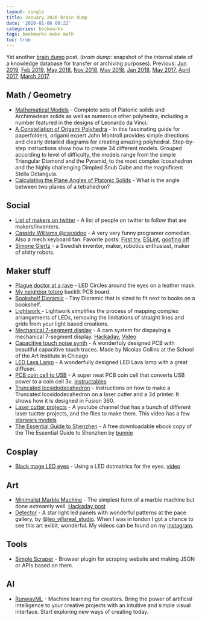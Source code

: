 ```yaml
---
layout: single
title: January 2020 brain dump 
date: '2020-01-06 00:22'
categories: bookmarks
tags: bookmarks make math
toc: true
---
```



Yet another [brain dump](https://en.wikipedia.org/wiki/Brain_dump) post. (*brain dump:* snapshot of the internal state of a knowledge database for transfer or archiving purposes). Previous: [Jun 2019](/jun-2019-brain-dump/),  [Feb 2019](/feb-2019-brain-dump), [May 2018](/may-2018-brain-dump), [Nov 2018](/nov-2018-brain-dump), [May 2018](/may-2018-brain-dump), [Jan 2018](/january-2018-brain-dump), [May 2017](/notes-from-may_2017), [April 2017](/notes-from-april_2017), [March 2017](/notes-from-march_2017). 

## Math / Geometry  

- [Mathematical Models](https://home.cc.umanitoba.ca/~gunderso/pages/models.html) - Complete sets of Platonic solids and Archimedean solids as well as numerous other polyhedra, including a number featured in the designs of Leonardo da Vinci. 
- [A Constellation of Origami Polyhedra](https://www.amazon.ca/Constellation-Origami-Polyhedra-John-Montroll/dp/0486439585/) - In this fascinating guide for paperfolders, origami expert John Montroll provides simple directions and clearly detailed diagrams for creating amazing polyhedral. Step-by-step instructions show how to create 34 different models. Grouped according to level of difficulty, the models range from the simple Triangular Diamond and the Pyramid, to the most complex Icosahedron and the highly challenging Dimpled Snub Cube and the magnificent Stella Octangula.
- [Calculating the Plane Angles of Platonic Solids](https://luckytoilet.wordpress.com/2011/10/11/calculating-the-plane-angles-of-platonic-solids/) - What is the angle between two planes of a tetrahedron?


## Social  

- [List of makers on twitter](https://twitter.com/airbornesurfer/status/1120456497513865218) - A list of people on twitter to follow that are makers/inventers. 
- [Cassidy Williams @cassidoo](https://twitter.com/cassidoo) - A very very funny programer comedian. Also a mech keyboard fan. Favorite posts: [First try](https://twitter.com/cassidoo/status/1153738731188187141), [ESLint](https://twitter.com/cassidoo/status/1185656470953549824), [goofing off](https://twitter.com/cassidoo/status/1179110386445905920)
- [Simone Giertz](https://www.youtube.com/channel/UC3KEoMzNz8eYnwBC34RaKCQ) - a Swedish inventor, maker, robotics enthusiast, maker of shitty robots. 

## Maker stuff 

- [Plague doctor at a rave](https://twitter.com/BanhammersWrath/status/1150139506437316609) - LED Circles around the eyes on a leather mask.
- [My neighbor totoro](https://twitter.com/wireengineer/status/1150201866069905409) backlit PCB board. 
- [Bookshelf Dioramic](https://laughingsquid.com/back-alley-bookshelf-inserts/) - Tiny Dioramic that is sized to fit next to books on a bookshelf.
- [Lightwork ](https://github.com/marvage/Lightwork) - Lightwork simplifies the process of mapping complex arrangements of LEDs, removing the limitations of straight lines and grids from your light based creations.
- [Mechanical 7-segment display](http://fablabsendai-flat.com/2019/11/04/mechanical7seg_en/) - A cam system for dispaying a mechanical 7-segment display. [Hackaday](https://hackaday.com/2019/11/11/mechanical-seven-segment-display-mixes-art-with-hacking/), [Video](https://www.youtube.com/watch?v=tSkKMkYYUJM)
- [Capacitive touch noise synth](https://twitter.com/oshpark/status/1206711384223997958?s=09) - A wonderfuly designed PCB with beautiful capacitive touch traces. Made by Nicolas Collins at the School of the Art Institute in Chicago
- [LED Lava Lamp](https://hackaday.com/2019/03/06/fueled-by-jealousy-this-smart-lamp-really-shines/) - A wonderfully designed LED Lava lamp with a great diffuser.
- [PCB coin cell to USB](https://youtu.be/PJs1Ax6M9Qs?t=671) - A super neat PCB coin cell that converts USB power to a coin cell 3v. [instructables](https://www.instructables.com/id/PCB-Christmas-Tree-Card/)
- [Truncated Icosidodecahedron](https://www.instructables.com/id/Design-Build-a-Truncated-Icosidodecahedron/) - Instructions on how to make a Truncated Icosidodecahedron on a laser cutter and a 3d printer. It shows how it is designed in Fusion 360. 
- [Laser cutter projects](https://www.youtube.com/channel/UC_RbkyX5b3Fh4EGI5xYPfVw) - A youtube channel that has a bunch of different laser tuctter projects, and the files to make them. This video has a few [starwars models](https://www.youtube.com/watch?v=ce86lg4Vz_g)
- [The Essential Guide to Shenzhen](https://www.bunniestudios.com/blog/?p=5689) - A free downloadable ebook copy of the The Essential Guide to Shenzhen by [bunnie](https://twitter.com/bunniestudios) 

## Cosplay 

- [Black mage LED eyes](https://twitter.com/labratbot/status/1130450748284841984) - Using a LED dotmatrics for the eyes. [video](https://www.instagram.com/p/BxptEeencqw/?igshid=ijvoo59mhtbo)

## Art 

- [Minimalist Marble Machine](https://tinkerlog.com/2015/02/24/minimalist-marble-machine/) - The simplest form of a marble machine but done extreamly well. [Hackaday post](https://hackaday.com/2015/03/21/your-marble-machine-doesnt-need-to-change-the-world/)
- [Detector](https://www.instagram.com/p/B5L9C8lFRrw/?igshid=1peo39679eni2) - A star light led panels with wonderful patterns at the pace gallery, by @[leo_villareal_studio](https://www.instagram.com/leo_villareal_studio/). When I was in london I got a chance to see this art exibit, wonderful. My videos can be found on my [instagram](https://www.instagram.com/p/B6T__rwBzej/).

## Tools 

- [Simple Scraper](https://simplescraper.io/) - Browser plugin for scraping website and making JSON or APIs based on them. 

## AI 

- [RunwayML](https://runwayml.com/) - Machine learning for creators. Bring the power of artificial intelligence to your creative projects with an intuitive and simple visual interface. Start exploring new ways of creating today.
